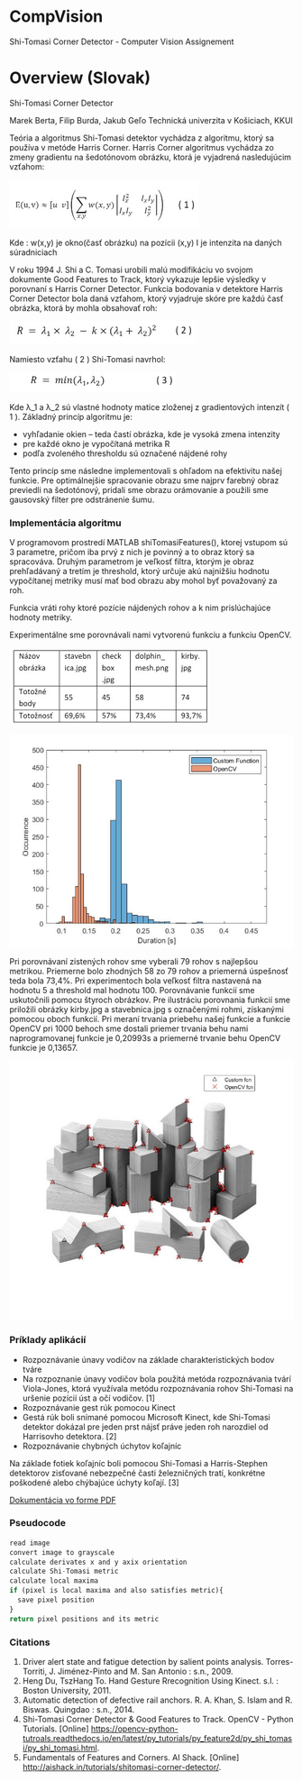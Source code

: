 # CompVision
Shi-Tomasi Corner Detector - Computer Vision Assignement

# Overview (Slovak)
Shi-Tomasi Corner Detector

Marek Berta, Filip Burda, Jakub Geľo
Technická univerzita v Košiciach, KKUI
 
Teória a algoritmus
Shi-Tomasi detektor vychádza z algoritmu, ktorý sa používa v metóde Harris Corner. Harris Corner algoritmus vychádza zo zmeny gradientu na šedotónovom obrázku, ktorá je vyjadrená nasledujúcim vzťahom:

![prva rovnica](https://github.com/marcoBS335/CompVision/blob/master/images/prva_rov.jpg?raw=true)

Kde :
	w(x,y) je okno(časť obrázku) na pozícii (x,y)
	I je intenzita na daných súradniciach


V roku 1994 J. Shi a C. Tomasi urobili malú modifikáciu vo svojom dokumente Good Features to Track, ktorý vykazuje lepšie výsledky v porovnaní s Harris Corner Detector. Funkcia bodovania v detektore Harris Corner Detector bola daná vzťahom, ktorý vyjadruje skóre pre každú časť obrázka, ktorá by mohla obsahovať roh:

![druha rovnica](https://github.com/marcoBS335/CompVision/blob/master/images/druha_rov.jpg?raw=true)

Namiesto vzťahu ( 2 ) Shi-Tomasi navrhol:

![tretia rovnica](https://github.com/marcoBS335/CompVision/blob/master/images/tretia_rov.jpg?raw=true)

Kde λ_1 a λ_2 sú vlastné hodnoty matice zloženej z gradientových intenzít ( 1 ).
Základný princíp algoritmu je: 
* vyhľadanie okien – teda častí obrázka, kde je vysoká zmena intenzity
* pre každé okno je vypočítaná metrika R
* podľa zvoleného thresholdu sú označené nájdené rohy

Tento princíp sme následne implementovali s ohľadom na efektivitu našej funkcie. Pre optimálnejšie spracovanie obrazu sme najprv farebný obraz previedli na šedotónový, pridali sme obrazu orámovanie a použili sme gausovský filter pre odstránenie šumu.
### Implementácia algoritmu
V programovom prostredí MATLAB shiTomasiFeatures(), ktorej vstupom sú 3 parametre, pričom iba prvý z nich je povinný a to obraz ktorý sa spracováva. Druhým parametrom je veľkosť filtra, ktorým je obraz prehľadávaný a tretím je threshold, ktorý určuje akú najnižšiu hodnotu vypočítanej metriky musí mať bod obrazu aby mohol byť považovaný za roh.

Funkcia vráti rohy ktoré pozície nájdených rohov a k nim prislúchajúce hodnoty metriky.

Experimentálne sme porovnávali nami vytvorenú funkciu a funkciu OpenCV. 

![tab](https://github.com/marcoBS335/CompVision/blob/master/images/tab.jpg?raw=true)

![graf](https://github.com/marcoBS335/CompVision/blob/master/images/histogram.jpg?raw=true)

Pri porovnávaní zistených rohov sme vyberali 79 rohov s najlepšou metrikou. Priemerne bolo zhodných 58 zo 79 rohov a priemerná úspešnosť teda bola 73,4%. Pri experimentoch bola veľkosť filtra nastavená na hodnotu 5 a threshold mal hodnotu 100. Porovnávanie funkcií sme uskutočnili pomocu štyroch obrázkov. Pre ilustráciu porovnania funkcií sme priložili obrázky kirby.jpg a stavebnica.jpg s označenými rohmi, získanými pomocou oboch funkcií.
Pri meraní trvania priebehu našej funkcie a funkcie OpenCV pri 1000 behoch sme dostali priemer trvania behu nami naprogramovanej funkcie je 0,20993s a priemerné trvanie behu OpenCV funkcie je 0,13657.

![vysledok](https://github.com/marcoBS335/CompVision/blob/master/images/stavebnica_output.jpg?raw=true)

### Príklady aplikácií

* Rozpoznávanie únavy vodičov na základe charakteristických bodov tváre
* Na rozpoznanie únavy vodičov bola použitá metóda rozpoznávania tvárí Viola-Jones, ktorá využívala metódu rozpoznávania rohov Shi-Tomasi  na uršenie pozícií úst a očí vodičov. [1]
* Rozpoznávanie gest rúk pomocou Kinect 
* Gestá rúk boli snímané pomocou Microsoft Kinect, kde Shi-Tomasi detektor dokázal pre jeden prst nájsť práve jeden roh narozdiel od Harrisovho detektora. [2]
* Rozpoznávanie chybných úchytov koľajníc
 
Na základe fotiek koľajníc boli pomocou Shi-Tomasi a Harris-Stephen detektorov zisťované nebezpečné časti železničných tratí, konkrétne poškodené alebo chýbajúce úchyty koľají. [3]


[Dokumentácia vo forme PDF](https://github.com/marcoBS335/CompVision/blob/master/documentation.pdf)

### Pseudocode

```javascript
read image
convert image to grayscale
calculate derivates x and y axix orientation
calculate Shi-Tomasi metric 
calculate local maxima
if (pixel is local maxima and also satisfies metric){
  save pixel position
}
return pixel positions and its metric
```
### Citations
1. Driver alert state and fatigue detection by salient points analysis. Torres-Torriti, J. Jiménez-Pinto and M. San Antonio : s.n., 2009.
2. Heng Du, TszHang To. Hand Gesture Rrecognition Using Kinect. s.l. : Boston University, 2011.
3. Automatic detection of defective rail anchors. R. A. Khan, S. Islam and R. Biswas. Quingdao : s.n., 2014.
4. Shi-Tomasi Corner Detector & Good Features to Track. OpenCV - Python Tutorials. [Online] https://opencv-python-tutroals.readthedocs.io/en/latest/py_tutorials/py_feature2d/py_shi_tomasi/py_shi_tomasi.html.
5. Fundamentals of Features and Corners. AI Shack. [Online] http://aishack.in/tutorials/shitomasi-corner-detector/.